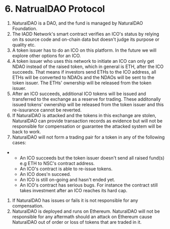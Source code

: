 # 6. NatrualDAO Protocol

1. NaturalDAO is a DAO, and the fund is managed by NaturalDAO Foundation.
2. The IADD Network's smart contract verifies an ICO's status by relying on its source code and on-chain data but doesn't judge its purpose or quality etc.
3. A token issuer has to do an ICO on this platform. In the future we will explore other options for an ICO.
4. A token issuer who uses this network to initiate an ICO can only get NDAO instead of the raised token, which in general is ETH, after the ICO succeeds. That means if investors send ETHs to the ICO address, all ETHs will be converted to NDAOs and the NDAOs will be sent to the token issuer. The ETHs' ownership will be released from the token issuer.
5. After an ICO succeeds, additional ICO tokens will be issued and transferred to the exchange as a reserve for trading. These additonally issued tokens' ownership will be released from the token issuer and this re-issurance cannot be reverted.
6. If NaturalDAO is attacked and the tokens in this exchange are stolen, NaturalDAO can provide transaction records as evidence but will not be responsible for compensation or guarantee the attacked system will be back to work.
7. NaturalDAO will not form a trading pair for a token in any of the following cases:

* * An ICO succeeds but the token issuer doesn't send all raised fund\(s\) e.g ETH to NSC's contract address.
  * An ICO's contract is able to re-issue tokens.
  * An ICO does'n succeed.
  * An ICO is still on-going and hasn't ended yet.
  * An ICO's contract has serious bugs. For instance the contract still takes investment after an ICO reaches its hard cap.

1. If NaturalDAO has issues or fails it is not responsible for any compensation.
2. NaturalDAO is deployed and runs on Ethereum. NaturalDAO will not be responsible for any aftermath should an attack on Ethereum cause NaturalDAO out of order or loss of tokens that are traded in it.

